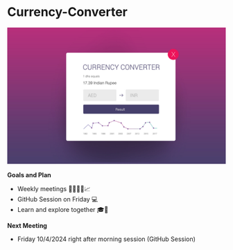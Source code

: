 # Currency-Converter

![Currency Converter Idea](currency-converter-idea.jpg)

**Goals and Plan**

- Weekly meetings 👨‍💻👩‍💻📈
- GitHub Session on Friday 💻
- Learn and explore together 🎓🤝

**Next Meeting**

- Friday 10/4/2024 right after morning session (GitHub Session)